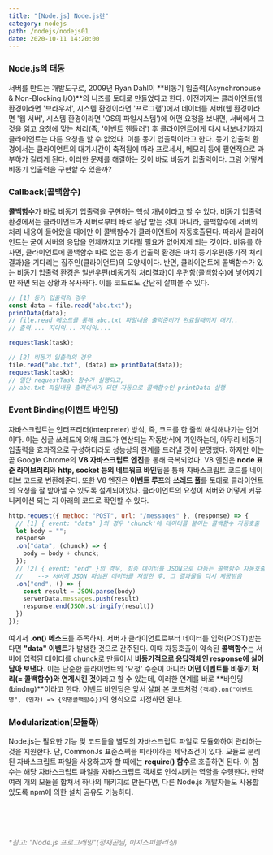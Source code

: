 ```yaml
---
title: "[Node.js] Node.js란"
category: nodejs
path: /nodejs/nodejs01
date: 2020-10-11 14:20:00
---
```


### Node.js의 태동

서버를 만드는 개발도구로, 2009년 Ryan Dahl이 **비동기 입출력(Asynchronouse & Non-Blocking I/O)**의 니즈를 토대로 만들었다고 한다. 이전까지는 클라이언트(웹 환경이라면 '브라우저', 시스템 환경이라면 '프로그램')에서 데이터를 서버(웹 환경이라면 '웹 서버', 시스템 환경이라면 'OS의 파일시스템')에 어떤 요청을 보내면, 서버에서 그것을 읽고 요청에 맞는 처리(즉, '이벤트 핸들러') 후 클라이언트에게 다시 내보내기까지 클라이언트는 다른 요청을 할 수 없었다. 이를 동기 입출력이라고 한다. 동기 입출력 환경에서는 클라이언트의 대기시간이 축적됨에 따라 프로세서, 메모리 등에 필연적으로 과부하가 걸리게 된다. 이러한 문제를 해결하는 것이 바로 비동기 입출력이다. 그럼 어떻게 비동기 입출력을 구현할 수 있을까?

### Callback(콜백함수)

**콜백함수**가 바로 비동기 입출력을 구현하는 핵심 개념이라고 할 수 있다. 비동기 입출력 환경에서는 클라이언트가 서버로부터 바로 응답 받는 것이 아니라, 콜백함수에 서버의 처리 내용이 들어왔을 때에만 이 콜백함수가 클라이언트에 자동호출된다. 따라서 클라이언트는 굳이 서버의 응답을 언제까지고 기다릴 필요가 없어지게 되는 것이다. 비유를 하자면, 클라이언트에 콜백함수 따로 없는 동기 입출력 환경은 마치 등기우편(동기적 처리결과)을 기다리는 집주인(클라이언트)의 모양새이다. 반면, 클라이언트에 콜백함수가 있는 비동기 입출력 환경은 일반우편(비동기적 처리결과)이 우편함(콜백함수)에 넣어지기만 하면 되는 상황과 유사하다. 이를 코드로도 간단히 살펴볼 수 있다.

```js
// [1] 동기 입출력의 경우
const data = file.read("abc.txt");
printData(data);
// file.read 메소드를 통해 abc.txt 파일내용 출력준비가 완료될때까지 대기..
// 출력.... 지이익... 지이익....

requestTask(task);
```

```js
// [2] 비동기 입출력의 경우
file.read("abc.txt", (data) => printData(data));
requestTask(task);
// 일단 requestTask 함수가 실행되고,
// abc.txt 파일내용 출력준비가 되면 자동으로 콜백함수인 printData 실행
```

### Event Binding(이벤트 바인딩)

자바스크립트는 인터프리터(interpreter) 방식, 즉, 코드를 한 줄씩 해석해나가는 언어이다. 이는 싱글 쓰레드에 의해 코드가 연산되는 작동방식에 기인하는데, 아무리 비동기 입출력을 효과적으로 구성하더라도 성능상의 한계를 드러낼 것이 분명했다. 하지만 이는 곧 Google Chrome의 **V8 자바스크립트 엔진**을 통해 극복되었다. V8 엔진은 **node 표준 라이브러리**와 **http, socket 등의 네트워크 바인딩**을 통해 자바스크립트 코드를 네이티브 코드로 변환해준다. 또한 V8 엔진은 **이벤트 루프**와 **쓰레드 풀**를 토대로 클라이언트의 요청을 잘 받아낼 수 있도록 설계되어있다. 클라이언트의 요청이 서버와 어떻게 커뮤니케이션 되는 지 아래의 코드로 확인할 수 있다.

```js
http.request({ method: "POST", url: "/messages" }, (response) => {
  // [1] { event: "data" }의 경우 'chunck'에 데이터를 붙이는 콜백함수 자동호출
  let body = "";
  response
  .on("data", (chunck) => {
    body = body + chunck;
  });
  // [2] { event: "end" }의 경우, 최종 데이터를 JSON으로 다듬는 콜백함수 자동호출
  //    --> 서버에 JSON 파싱된 데이터를 저장한 후, 그 결과물을 다시 제공받음
  .on("end", () => {
    const result = JSON.parse(body)
    serverData.messages.push(result)
    response.end(JSON.stringify(result))
  })
});
```

여기서 **.on() 메소드**를 주목하자. 서버가 클라이언트로부터 데이터를 입력(POST)받는다면 **"data" 이벤트**가 발생한 것으로 간주된다. 이때 자동호출이 약속된 **콜백함수**는 서버에 입력된 데이터를 chunck로 만들어서 **비동기적으로 응답객체인 response에 실어담아 보낸다.** 이는 단순한 클라이언트의 '요청' 수준이 아니라 **어떤 이벤트를 비동기 처리(= 콜백함수)와 연계시킨 것**이라고 할 수 있는데, 이러한 연계를 바로 **바인딩(bindng)**이라고 한다. 이벤트 바인딩은 앞서 살펴 본 코드처럼 `{객체}.on("이벤트명", (인자) => {익명콜백함수})`의 형식으로 지정하면 된다.

### Modularization(모듈화)

Node.js는 필요한 기능 및 코드들을 별도의 자바스크립트 파일로 모듈화하여 관리하는 것을 지원한다. 단, CommonJs 표준스펙을 따라야하는 제약조건이 있다. 모듈로 분리된 자바스크립트 파일을 사용하고자 할 때에는 **require() 함수**로 호출하면 된다. 이 함수는 해당 자바스크립트 파일을 자바스크립트 객체로 인식시키는 역할을 수행한다. 만약 여러 개의 모듈을 합쳐서 하나의 패키지로 만든다면, 다른 Node.js 개발자들도 사용할 있도록 npm에 의한 설치 공유도 가능하다.

<br>
<br>
<br>

<text style="color:gray">_\*참고: "Node.js 프로그래밍"(정재곤님, 이지스퍼블리싱)_</text>
